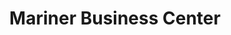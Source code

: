 ---
title: "Mariner Business Center"
url: /superior/mariner-business-center/
shop: Einkaufszentrum
---